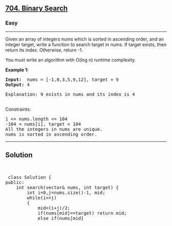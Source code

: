 
<h2><a href="https://leetcode.com/problems/binary-search/description/">704. Binary Search</a></h2>
<h3>Easy</h3>
<hr>
<div><p>
 Given an array of integers nums which is sorted in ascending order, and an integer target, write a function to search target in nums. If target exists, then return its index. Otherwise, return -1.

You must write an algorithm with O(log n) runtime complexity.
</p>


<p><strong>Example 1:</strong></p>
<pre><strong>Input:</strong>  nums = [-1,0,3,5,9,12], target = 9
<strong>Output:</strong> 4
</pre>
<pre>
Explanation: 9 exists in nums and its index is 4
  </pre>
  

 

Constraints:
<pre>
1 <= nums.length <= 104
-104 < nums[i], target < 104
All the integers in nums are unique.
nums is sorted in ascending order.
</pre>
<hr>
 <h2><strong><b>Solution</b></strong></h2>
 <br>
 <pre>
 class Solution {
public:
    int search(vector<int>& nums, int target) {
        int i=0,j=nums.size()-1, mid;
        while(i<=j)
        {
            mid=(i+j)/2;
            if(nums[mid]==target) return mid;
            else if(nums[mid]<target) i=mid+1;
            else j=mid-1;
        }
        return -1;
    }
};
 </pre>

